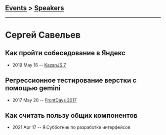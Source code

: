 ## [Events](../README.md) > [Speakers](../speakers.md)
---

# Сергей Савельев

## Как пройти собеседование в Яндекс
- 2019 May 16 -- [KazanJS 7](https://vk.com/video-161626452_456239039)    
## Регрессионное тестирование верстки с помощью gemini
- 2017 May 20 -- [FrontDays 2017](https://youtu.be/YHSUHtKE4Cs)    
## Как считать пользу общих компонентов
- 2021 Apr 17 -- Я.Субботник по разработке интерфейсов    

